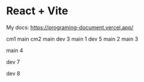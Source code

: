 # React + Vite

My docs: https://programing-document.vercel.app/

cm1 main
cm2 main
dev 3
main 1
dev 5
main 2
main 3

main 4

dev 7

dev 8
